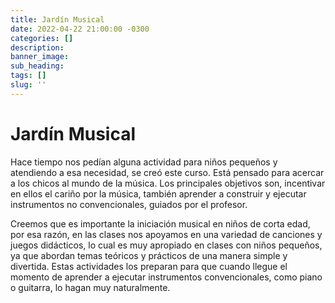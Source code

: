 ```yaml
---
title: Jardín Musical
date: 2022-04-22 21:00:00 -0300
categories: []
description:
banner_image:
sub_heading:
tags: []
slug: ''
---
```


# Jardín Musical
Hace tiempo nos pedían alguna actividad para niños pequeños y atendiendo a esa necesidad, se creó
este curso. Está pensado para acercar a los chicos al mundo de la música. Los principales objetivos
son, incentivar en ellos el cariño por la música, también aprender a construir y ejecutar
instrumentos no convencionales, guiados por el profesor.

Creemos que es importante la iniciación musical en niños de corta edad, por esa razón, en las clases
nos apoyamos en una variedad de canciones y juegos didácticos, lo cual es muy apropiado en clases
con niños pequeños, ya que abordan temas teóricos y prácticos de una manera simple y divertida.
Estas actividades los preparan para que cuando llegue el momento de aprender a ejecutar
instrumentos convencionales, como piano o guitarra, lo hagan muy naturalmente.
